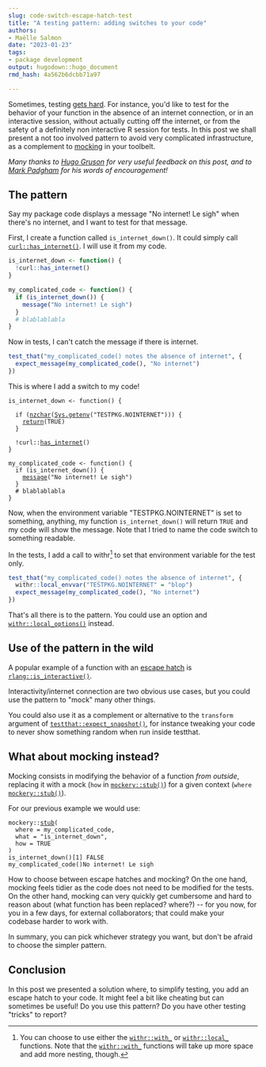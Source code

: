 ```yaml
---
slug: code-switch-escape-hatch-test
title: "A testing pattern: adding switches to your code" 
authors: 
- Maëlle Salmon 
date: "2023-01-23" 
tags: 
- package development 
output: hugodown::hugo_document
rmd_hash: 4a562b6dcbb71a97

---
```


Sometimes, testing [gets hard](https://r-pkgs.org/testing-advanced.html#when-testing-gets-hard). For instance, you'd like to test for the behavior of your function in the absence of an internet connection, or in an interactive session, without actually cutting off the internet, or from the safety of a definitely non interactive R session for tests. In this post we shall present a not too involved pattern to avoid very complicated infrastructure, as a complement to [mocking](/2019/10/29/mocking/) in your toolbelt.

*Many thanks to [Hugo Gruson](/authors/hugo-gruson/) for very useful feedback on this post, and to [Mark Padgham](https://mpadge.github.io/) for his words of encouragement!*

## The pattern

Say my package code displays a message "No internet! Le sigh" when there's no internet, and I want to test for that message.

First, I create a function called `is_internet_down()`. It could simply call [`curl::has_internet()`](https://rdrr.io/pkg/curl/man/nslookup.html). I will use it from my code.

``` r
is_internet_down <- function() {
  !curl::has_internet()
}

my_complicated_code <- function() {
  if (is_internet_down()) {
    message("No internet! Le sigh")
  }
  # blablablabla
}
```

Now in tests, I can't catch the message if there is internet.

``` r
test_that("my_complicated_code() notes the absence of internet", {
  expect_message(my_complicated_code(), "No internet")
})
```

This is where I add a switch to my code!

<div class="highlight">

<pre class='chroma'><code class='language-r' data-lang='r'><span><span class='nv'>is_internet_down</span> <span class='o'>&lt;-</span> <span class='kr'>function</span><span class='o'>(</span><span class='o'>)</span> <span class='o'>&#123;</span></span>
<span></span>
<span>  <span class='kr'>if</span> <span class='o'>(</span><span class='nf'><a href='https://rdrr.io/r/base/nchar.html'>nzchar</a></span><span class='o'>(</span><span class='nf'><a href='https://rdrr.io/r/base/Sys.getenv.html'>Sys.getenv</a></span><span class='o'>(</span><span class='s'>"TESTPKG.NOINTERNET"</span><span class='o'>)</span><span class='o'>)</span><span class='o'>)</span> <span class='o'>&#123;</span></span>
<span>    <span class='kr'><a href='https://rdrr.io/r/base/function.html'>return</a></span><span class='o'>(</span><span class='kc'>TRUE</span><span class='o'>)</span></span>
<span>  <span class='o'>&#125;</span></span>
<span></span>
<span>  <span class='o'>!</span><span class='nf'>curl</span><span class='nf'>::</span><span class='nf'><a href='https://rdrr.io/pkg/curl/man/nslookup.html'>has_internet</a></span><span class='o'>(</span><span class='o'>)</span></span>
<span><span class='o'>&#125;</span></span>
<span></span>
<span><span class='nv'>my_complicated_code</span> <span class='o'>&lt;-</span> <span class='kr'>function</span><span class='o'>(</span><span class='o'>)</span> <span class='o'>&#123;</span></span>
<span>  <span class='kr'>if</span> <span class='o'>(</span><span class='nf'>is_internet_down</span><span class='o'>(</span><span class='o'>)</span><span class='o'>)</span> <span class='o'>&#123;</span></span>
<span>    <span class='nf'><a href='https://rdrr.io/r/base/message.html'>message</a></span><span class='o'>(</span><span class='s'>"No internet! Le sigh"</span><span class='o'>)</span></span>
<span>  <span class='o'>&#125;</span></span>
<span>  <span class='c'># blablablabla</span></span>
<span><span class='o'>&#125;</span></span></code></pre>

</div>

Now, when the environment variable "TESTPKG.NOINTERNET" is set to something, anything, my function `is_internet_down()` will return `TRUE` and my code will show the message. Note that I tried to name the code switch to something readable.

In the tests, I add a call to withr[^1] to set that environment variable for the test only.

``` r
test_that("my_complicated_code() notes the absence of internet", {
  withr::local_envvar("TESTPKG.NOINTERNET" = "blop")
  expect_message(my_complicated_code(), "No internet")
})
```

That's all there is to the pattern. You could use an option and [`withr::local_options()`](https://withr.r-lib.org/reference/with_options.html) instead.

## Use of the pattern in the wild

A popular example of a function with an [escape hatch](https://twitter.com/JennyBryan/status/1613976157501927424) is [`rlang::is_interactive()`](https://rlang.r-lib.org/reference/is_interactive.html).

Interactivity/internet connection are two obvious use cases, but you could use the pattern to "mock" many other things.

You could also use it as a complement or alternative to the `transform` argument of [`testthat::expect_snapshot()`](https://testthat.r-lib.org/reference/expect_snapshot.html), for instance tweaking your code to never show something random when run inside testthat.

## What about mocking instead?

Mocking consists in modifying the behavior of a function *from outside*, replacing it with a mock (`how` in [`mockery::stub()`](https://rdrr.io/pkg/mockery/man/stub.html)) for a given context (`where` [`mockery::stub()`](https://rdrr.io/pkg/mockery/man/stub.html)).

For our previous example we would use:

<div class="highlight">

<pre class='chroma'><code class='language-r' data-lang='r'><span><span class='nf'>mockery</span><span class='nf'>::</span><span class='nf'><a href='https://rdrr.io/pkg/mockery/man/stub.html'>stub</a></span><span class='o'>(</span></span>
<span>  where <span class='o'>=</span> <span class='nv'>my_complicated_code</span>,</span>
<span>  what <span class='o'>=</span> <span class='s'>"is_internet_down"</span>, </span>
<span>  how <span class='o'>=</span> <span class='kc'>TRUE</span></span>
<span><span class='o'>)</span></span>
<span><span class='nf'>is_internet_down</span><span class='o'>(</span><span class='o'>)</span></span>[1] FALSE
<span><span class='nf'>my_complicated_code</span><span class='o'>(</span><span class='o'>)</span></span>No internet! Le sigh</code></pre>

</div>

How to choose between escape hatches and mocking? On the one hand, mocking feels tidier as the code does not need to be modified for the tests. On the other hand, mocking can very quickly get cumbersome and hard to reason about (what function has been replaced? where?) -- for you now, for you in a few days, for external collaborators; that could make your codebase harder to work with.

In summary, you can pick whichever strategy you want, but don't be afraid to choose the simpler pattern.

## Conclusion

In this post we presented a solution where, to simplify testing, you add an escape hatch to your code. It might feel a bit like cheating but can sometimes be useful! Do you use this pattern? Do you have other testing "tricks" to report?

[^1]: You can choose to use either the [`withr::with_`](https://withr.r-lib.org/reference/with_.html) or [`withr::local_`](https://withr.r-lib.org/reference/with_.html) functions. Note that the [`withr::with_`](https://withr.r-lib.org/reference/with_.html) functions will take up more space and add more nesting, though.

